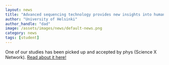 ```yaml
---
layout: news
title: "Advanced sequencing technology provides new insights into human mitochondrial diseases"
author: "University of Helsinki"
author_handle: "dad"
image: /assets/images/news/default-news.png
category: news
tags: [student]
---
```

One of our studies has been picked up and accepted by phys (Science X Network). [Read about it here!][1]

[1]: /papers/_posts/intracellular-acidification-preprint
